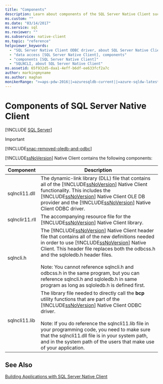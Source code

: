 ```yaml
---
title: "Components"
description: Learn about components of the SQL Server Native Client such as sqlncli11.dll, sqlnclir11.rll, sqlncli.h, and sqlncli11.lib.
ms.custom: ""
ms.date: "03/14/2017"
ms.service: sql
ms.reviewer: ""
ms.subservice: native-client
ms.topic: "reference"
helpviewer_keywords: 
  - "SQL Server Native Client ODBC driver, about SQL Server Native Client ODBC driver"
  - "data access [SQL Server Native Client], components"
  - "components [SQL Server Native Client]"
  - "SQLNCLI, about SQL Server Native Client"
ms.assetid: 65f932d5-daa1-4eff-b6df-ee633fcf2a7c
author: markingmyname
ms.author: maghan
monikerRange: ">=aps-pdw-2016||=azuresqldb-current||=azure-sqldw-latest||>=sql-server-2016||>=sql-server-linux-2017||=azuresqldb-mi-current"
---
```

# Components of SQL Server Native Client
[!INCLUDE [SQL Server](../../../includes/applies-to-version/sql-asdb-asdbmi-asa-pdw.md)]

> [!IMPORTANT] 
> [!INCLUDE[snac-removed-oledb-and-odbc](../../../includes/snac-removed-oledb-and-odbc.md)]

  [!INCLUDE[ssNoVersion](../../../includes/ssnoversion-md.md)] Native Client contains the following components:  
  
|Component|Description|  
|---------------|-----------------|  
|sqlncli11.dll|The dynamic-link library (DLL) file that contains all of the [!INCLUDE[ssNoVersion](../../../includes/ssnoversion-md.md)] Native Client functionality. This includes the [!INCLUDE[ssNoVersion](../../../includes/ssnoversion-md.md)] Native Client OLE DB provider and the [!INCLUDE[ssNoVersion](../../../includes/ssnoversion-md.md)] Native Client ODBC driver.|  
|sqlnclir11.rll|The accompanying resource file for the [!INCLUDE[ssNoVersion](../../../includes/ssnoversion-md.md)] Native Client library.|   
|sqlncli.h|The [!INCLUDE[ssNoVersion](../../../includes/ssnoversion-md.md)] Native Client header file that contains all of the new definitions needed in order to use [!INCLUDE[ssNoVersion](../../../includes/ssnoversion-md.md)] Native Client. This header file replaces both the odbcss.h and the sqloledb.h header files.<br /><br /> Note: You cannot reference sqlncli.h and odbcss.h in the same program, but you can reference sqlncli.h and sqloledb.h in same program as long as sqloledb.h is defined first.|  
|sqlncli11.lib|The library file needed to directly call the **bcp** utility functions that are part of the [!INCLUDE[ssNoVersion](../../../includes/ssnoversion-md.md)] Native Client ODBC driver.<br /><br /> Note: If you do reference the sqlncli11.lib file in your programming code, you need to make sure that the sqlncli11.dll file is in your system path, and in the system path of the users that make use of your application.|  
  
## See Also  
 [Building Applications with SQL Server Native Client](../../../relational-databases/native-client/applications/building-applications-with-sql-server-native-client.md)  
  
  
